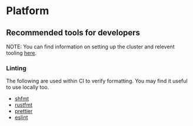 # Platform

## Recommended tools for developers

NOTE: You can find information on setting up the cluster and relevent tooling [here](https://github.com/FutureNHS/futurenhs-platform/blob/master/infrastructure/README.md).

### Linting

The following are used within CI to verify formatting. You may find it useful to use locally too.

- [shfmt](https://github.com/mvdan/sh)
- [rustfmt](https://github.com/rust-lang/rustfmt)
- [prettier](https://prettier.io)
- [eslint](https://eslint.org/)
